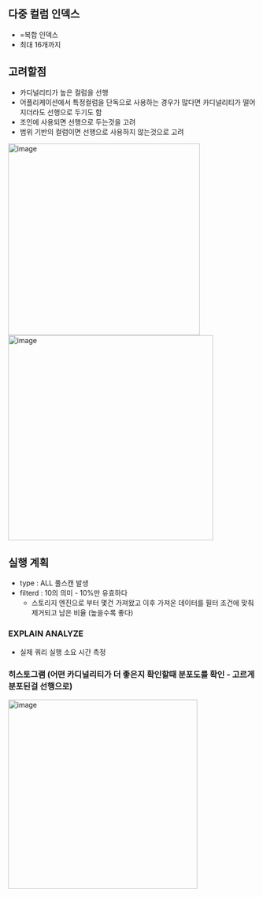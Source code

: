 ## 다중 컬럼 인덱스
+ =복합 인덱스
+ 최대 16개까지

## 고려할점
+ 카디널리티가 높은 컬럼을 선행
+ 어플리케이션에서 특정컬럼을 단독으로 사용하는 경우가 많다면 카디널리티가 떨어지더라도 선행으로 두기도 함
+ 조인에 사용되면 선행으로 두는것을 고려
+ 범위 기반의 컬럼이면 선행으로 사용하지 않는것으로 고려

<img width="389" alt="image" src="https://github.com/HyangKeunChoi/TIL-Today-I-Learned-/assets/49984996/24ccdcc9-e88a-48ac-bff4-d697d4a77a80">

<img width="416" alt="image" src="https://github.com/HyangKeunChoi/TIL-Today-I-Learned-/assets/49984996/90670dce-a693-4467-98b9-d33d2706c979">

## 실행 계획
+ type : ALL 풀스캔 발생
+ filterd : 10의 의미 - 10%만 유효하다
  - 스토리지 엔진으로 부터 몇건 가져왔고 이후 가져온 데이터를 필터 조건에 맞춰 제거되고 남은 비율 (높을수록 좋다)

### EXPLAIN ANALYZE
+ 실제 쿼리 실행 소요 시간 측정

### 히스토그램 (어떤 카디널리티가 더 좋은지 확인할때 분포도를 확인 - 고르게 분포된걸 선행으로)

<img width="384" alt="image" src="https://github.com/HyangKeunChoi/TIL-Today-I-Learned-/assets/49984996/5d4a5d5e-ec3d-4937-9bdf-7cbde866b389">

